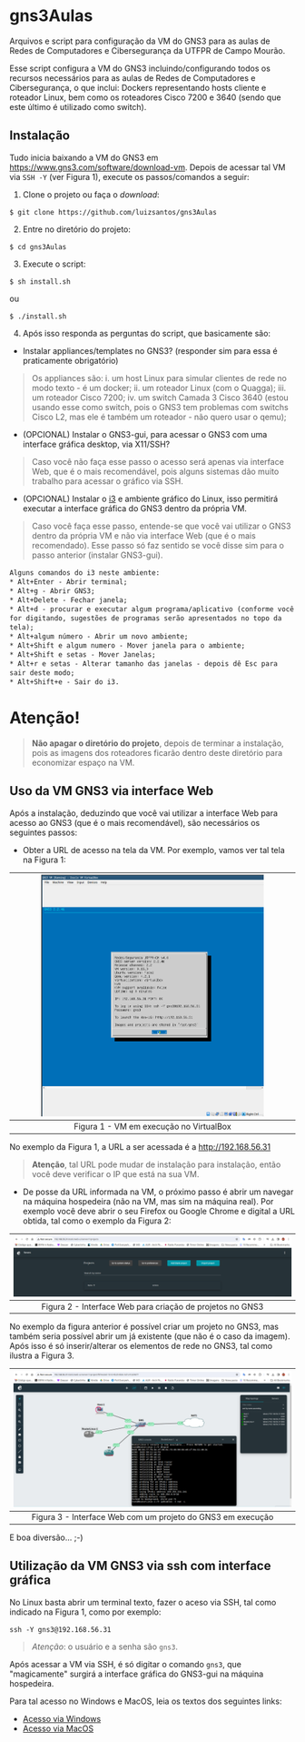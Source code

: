 # gns3Aulas
Arquivos e script para configuração da VM do GNS3 para as aulas de Redes de Computadores e Cibersegurança da UTFPR de Campo Mourão.

Esse script configura a VM do GNS3 incluindo/configurando todos os recursos necessários para as aulas de Redes de Computadores e Cibersegurança, o que inclui: Dockers representando hosts cliente e roteador Linux, bem como os roteadores Cisco 7200 e 3640 (sendo que este último é utilizado como switch).

## Instalação

Tudo inicia baixando a VM do GNS3 em <https://www.gns3.com/software/download-vm>. Depois de acessar tal VM via ``SSH -Y`` (ver Figura 1), execute os passos/comandos a seguir:


1. Clone o projeto ou faça o _download_:

```console
$ git clone https://github.com/luizsantos/gns3Aulas
```

2. Entre no diretório do projeto:

```console
$ cd gns3Aulas
```

3. Execute o script:

```console
$ sh install.sh
```

ou

```console
$ ./install.sh
```

4. Após isso responda as perguntas do script, que basicamente são:

* Instalar appliances/templates no GNS3? (responder sim para essa é praticamente obrigatório)

> Os appliances são:
> i. um host Linux para simular clientes de rede no modo texto - é um docker;
> ii. um roteador Linux (com o Quagga); iii. um roteador Cisco 7200;
> iv. um switch Camada 3 Cisco 3640 (estou usando esse como switch, pois o GNS3 tem problemas com switchs Cisco L2, mas ele é também um roteador - não quero usar o qemu);

* (OPCIONAL) Instalar o GNS3-gui, para acessar o GNS3 com uma interface gráfica desktop, via X11/SSH?

> Caso você não faça esse passo o acesso será apenas via interface Web, que é o mais recomendável, pois alguns sistemas dão muito trabalho para acessar o gráfico via SSH.

* (OPCIONAL) Instalar o [i3](https://i3wm.org/) e ambiente gráfico do Linux, isso permitirá executar a interface gráfica do GNS3 dentro da própria VM.

> Caso você faça esse passo, entende-se que você vai utilizar o GNS3 dentro da própria VM e não via interface Web (que é o mais recomendado). Esse passo só faz sentido se você disse sim para o passo anterior (instalar GNS3-gui).

    Alguns comandos do i3 neste ambiente:
    * Alt+Enter - Abrir terminal;
    * Alt+g - Abrir GNS3;
    * Alt+Delete - Fechar janela;
    * Alt+d - procurar e executar algum programa/aplicativo (conforme você for digitando, sugestões de programas serão apresentados no topo da tela);
    * Alt+algum número - Abrir um novo ambiente;
    * Alt+Shift e algum numero - Mover janela para o ambiente;
    * Alt+Shift e setas - Mover Janelas;
    * Alt+r e setas - Alterar tamanho das janelas - depois dê Esc para sair deste modo;
    * Alt+Shift+e - Sair do i3.

# Atenção!
> __Não apagar o diretório do projeto__, depois de terminar a instalação, pois as imagens dos roteadores ficarão dentro deste diretório para economizar espaço na VM.

## Uso da VM GNS3 via interface Web

Após a instalação, deduzindo que você vai utilizar a interface Web para acesso ao GNS3 (que é o mais recomendável), são necessários os seguintes passos:

*  Obter a URL de acesso na tela da VM. Por exemplo, vamos ver tal tela na Figura 1:

| <img src="img/vm.png" alt="image" width="80%" height="auto"> |
|:--:|
| Figura 1 - VM em execução no VirtualBox |

No exemplo da Figura 1, a URL a ser acessada é a http://192.168.56.31

> **Atenção**, tal URL pode mudar de instalação para instalação, então você deve verificar o IP que está na sua VM.

* De posse da URL informada na VM, o próximo passo é abrir um navegar na máquina hospedeira (não na VM, mas sim na máquina real). Por exemplo você deve abrir o seu Firefox ou Google Chrome e digital a URL obtida, tal como o exemplo da Figura 2:

| <img src="img/web1.png" alt="image" width="100%" height="auto"> |
|:--:|
| Figura 2 - Interface Web para criação de projetos no GNS3 |

No exemplo da figura anterior é possível criar um projeto no GNS3, mas também seria possível abrir um já existente (que não é o caso da imagem).
Após isso é só inserir/alterar os elementos de rede no GNS3, tal como ilustra a Figura 3.

| <img src="img/web2.png" alt="image" width="100%" height="auto"> |
|:--:|
| Figura 3 - Interface Web com um projeto do GNS3 em execução |

E boa diversão... ;-)

## Utilização da VM GNS3 via ssh com interface gráfica

No Linux basta abrir um terminal texto, fazer o aceso via SSH, tal como indicado na Figura 1, como por exemplo:

```console
ssh -Y gns3@192.168.56.31
```

> *Atenção*: o usuário e a senha são ``gns3``.

Após acessar a VM via SSH, é só digitar o comando ``gns3``, que "magicamente" surgirá a interface gráfica do GNS3-gui na máquina hospedeira.

Para tal acesso no Windows e MacOS, leia os textos dos seguintes links:
* [Acesso via Windows](https://luizsantos.github.io/cyberinfra/docs/VMs/configurarVMWindows)
* [Acesso via MacOS](https://luizsantos.github.io/cyberinfra/docs/VMs/configurarVMMac)

